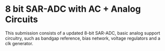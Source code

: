 # 8 bit SAR-ADC with AC + Analog Circuits

This submission consists of a updated 8-bit SAR-ADC, basic analog support circuitry, such as 
bandgap reference, bias network, voltage regulators and a clk generator.

